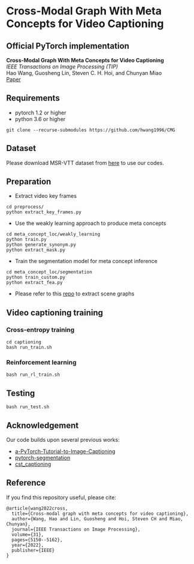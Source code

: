 # Cross-Modal Graph With Meta Concepts for Video Captioning

## Official PyTorch implementation
**Cross-Modal Graph With Meta Concepts for Video Captioning** <br>
*IEEE Transactions on Image Processing (TIP)* <br>
Hao Wang, Guosheng Lin, Steven C. H. Hoi, and Chunyan Miao <br>
[Paper](https://arxiv.org/pdf/2108.06458.pdf)

## Requirements
* pytorch 1.2 or higher
* python 3.6 or higher

```
git clone --recurse-submodules https://github.com/hwang1996/CMG
```

## Dataset
Please download MSR-VTT dataset from [here](https://github.com/mynlp/cst_captioning) to use our codes.

## Preparation
- Extract video key frames
```
cd preprocess/
python extract_key_frames.py
```
- Use the weakly learning approach to produce meta concepts
```
cd meta_concept_loc/weakly_learning
python train.py
python generate_synonym.py
python extract_mask.py
```
- Train the segmentation model for meta concept inference
```
cd meta_concept_loc/segmentation
python train_custom.py
python extract_fea.py
```
- Please refer to this [repo](https://github.com/KaihuaTang/Scene-Graph-Benchmark.pytorch) to extract scene graphs

## Video captioning training

### Cross-entropy training
```
cd captioning
bash run_train.sh
```

### Reinforcement learning
```
bash run_rl_train.sh
```

## Testing
```
bash run_test.sh
```

## Acknowledgement

Our code builds upon several previous works:

- [a-PyTorch-Tutorial-to-Image-Captioning](https://github.com/sgrvinod/a-PyTorch-Tutorial-to-Image-Captioning)
- [pytorch-segmentation](https://github.com/yassouali/pytorch-segmentation)
- [cst_captioning](https://github.com/mynlp/cst_captioning)

## Reference
If you find this repository useful, please cite:
```
@article{wang2022cross,
  title={Cross-modal graph with meta concepts for video captioning},
  author={Wang, Hao and Lin, Guosheng and Hoi, Steven CH and Miao, Chunyan},
  journal={IEEE Transactions on Image Processing},
  volume={31},
  pages={5150--5162},
  year={2022},
  publisher={IEEE}
}
```
